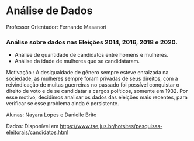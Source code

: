 # Análise de Dados
Professor Orientador: Fernando Masanori

### Análise sobre dados nas Eleições 2014, 2016, 2018 e 2020. 
* Análise de quantidade de candidatos entre homens e mulheres. 
* Análise da idade de mulheres que se candidataram. 

Motivação :
 A desigualdade de gênero sempre esteve enraizada na sociedade, as mulheres sempre foram privadas de seus direitos, com a reivindicação de muitas guerreiras no passado foi possível conquistar o direito de voto e de se candidatar a cargos políticos, somente em 1932. Por esse motivo, decidimos analisar os dados das eleições mais recentes, para verificar se esse problema ainda é persistente.    

Alunas: Nayara Lopes e Danielle Brito

Dados: Disponível em https://www.tse.jus.br/hotsites/pesquisas-eleitorais/candidatos.html
